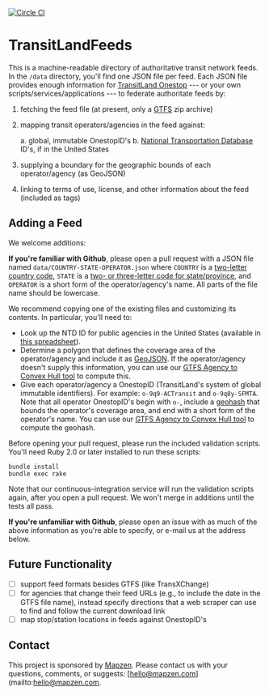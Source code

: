 [![Circle CI](https://circleci.com/gh/transit-land/transit-land-feeds.svg?style=svg)](https://circleci.com/gh/transit-land/transit-land-feeds)

# TransitLandFeeds

This is a machine-readable directory of authoritative transit network feeds. In the `/data` directory, you'll find one JSON file per feed. Each JSON file provides enough information for [TransitLand Onestop](https://github.com/transit-land/onestop) --- or your own scripts/services/applications --- to federate authoritate feeds by:

1. fetching the feed file (at present, only a [GTFS](https://developers.google.com/transit/gtfs/) zip archive)
2. mapping transit operators/agencies in the feed against:

    a. global, immutable OnestopID's
    b. [National Transportation Database](http://www.ntdprogram.gov/ntdprogram/) ID's, if in the United States

3. supplying a boundary for the geographic bounds of each operator/agency (as GeoJSON)
4. linking to terms of use, license, and other information about the feed (included as tags)

## Adding a Feed

We welcome additions:

**If you're familiar with Github**, please open a pull request with a JSON file named `data/COUNTRY-STATE-OPERATOR.json` where `COUNTRY` is a [two-letter country code](http://en.wikipedia.org/wiki/ISO_3166-1_alpha-2), `STATE` is a [two- or three-letter code for state/province](http://en.wikipedia.org/wiki/ISO_3166-2), and `OPERATOR` is a short form of the operator/agency's name. All parts of the file name should be lowercase.

We recommend copying one of the existing files and customizing its contents. In particular, you'll need to:

- Look up the NTD ID for public agencies in the United States (available in [this spreadsheet](http://www.ntdprogram.gov/ntdprogram/pubs/MonthlyData/October%202014%20Raw%20Database.xls)).
- Determine a polygon that defines the coverage area of the operator/agency and include it as [GeoJSON](http://geojson.org/). If the operator/agency doesn't supply this information, you can use our [GTFS Agency to Convex Hull tool](http://transit-land.github.io/gtfs-agency-to-convex-hull/) to compute this.
- Give each operator/agency a OnestopID (TransitLand's system of global immutable identifiers). For example: `o-9q9-ACTransit` and `o-9q8y-SFMTA`. Note that all operator OnestopID's begin with `o-`, include a [geohash](http://en.wikipedia.org/wiki/Geohash) that bounds the operator's coverage area, and end with a short form of the operator's name. You can use our [GTFS Agency to Convex Hull tool](http://transit-land.github.io/gtfs-agency-to-convex-hull/) to compute the geohash.

Before opening your pull request, please run the included validation scripts. You'll need Ruby 2.0 or later installed to run these scripts:

````
bundle install
bundle exec rake
````

Note that our continuous-integration service will run the validation scripts again, after you open a pull request. We won't merge in additions until the tests all pass.

**If you're unfamiliar with Github**, please open an issue with as much of the above information as you're able to specify, or e-mail us at the address below.

## Future Functionality

- [ ] support feed formats besides GTFS (like TransXChange)
- [ ] for agencies that change their feed URLs (e.g., to include the date in the GTFS file name), instead specify directions that a web scraper can use to find and follow the current download link
- [ ] map stop/station locations in feeds against OnestopID's

## Contact

This project is sponsored by [Mapzen](http://mapzen.com). Please contact us with your questions, comments, or suggests: [hello@mapzen.com](mailto:hello@mapzen.com.
